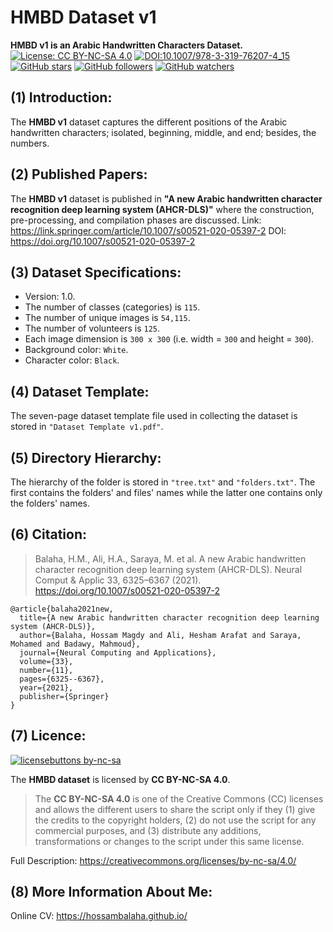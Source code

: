 # HMBD Dataset v1
**HMBD v1 is an Arabic Handwritten Characters Dataset.**
[![License: CC BY-NC-SA 4.0](https://img.shields.io/badge/License-CC%20BY--NC--SA%204.0-lightgrey.svg)](https://creativecommons.org/licenses/by-nc-sa/4.0/) [![DOI:10.1007/978-3-319-76207-4_15](https://zenodo.org/badge/DOI/10.1007/s00521-020-05397-2.svg)](https://doi.org/10.1007/s00521-020-05397-2) 
[![GitHub stars](https://img.shields.io/github/stars/HossamBalaha/HMBD-v1.svg?style=social&label=Star&maxAge=2592000)](https://GitHub.com/HossamBalaha/HMBD-v1/stargazers/) [![GitHub followers](https://img.shields.io/github/followers/HossamBalaha.svg?style=social&label=Follow&maxAge=2592000)](https://github.com/HossamBalaha?tab=followers) [![GitHub watchers](https://img.shields.io/github/watchers/HossamBalaha/HMBD-v1.svg?style=social&label=Watch&maxAge=2592000)](https://GitHub.com/HossamBalaha/HMBD-v1/watchers/)

## (1) Introduction:
The **HMBD v1** dataset captures the different positions of the Arabic handwritten characters; isolated, beginning, middle, and end; besides, the numbers. 

## (2) Published Papers:
The **HMBD v1** dataset is published in **"A new Arabic handwritten character recognition deep learning system (AHCR-DLS)"** where the construction, pre-processing, and compilation phases are discussed.
Link: https://link.springer.com/article/10.1007/s00521-020-05397-2
DOI: https://doi.org/10.1007/s00521-020-05397-2

## (3) Dataset Specifications:
- Version: 1.0.
- The number of classes (categories) is `115`. 
- The number of unique images is `54,115`. 
- The number of volunteers is `125`.
- Each image dimension is `300 x 300` (i.e. width = `300` and height = `300`).
- Background color: `White`.
- Character color: `Black`.

## (4) Dataset Template:
The seven-page dataset template file used in collecting the dataset is stored in `"Dataset Template v1.pdf"`.

## (5) Directory Hierarchy:
The hierarchy of the folder is stored in `"tree.txt"` and `"folders.txt"`. The first contains the folders' and files' names while the latter one contains only the folders' names.

## (6) Citation:
>Balaha, H.M., Ali, H.A., Saraya, M. et al. A new Arabic handwritten character recognition deep learning system (AHCR-DLS). Neural Comput & Applic 33, 6325–6367 (2021). https://doi.org/10.1007/s00521-020-05397-2
```
@article{balaha2021new,
  title={A new Arabic handwritten character recognition deep learning system (AHCR-DLS)},
  author={Balaha, Hossam Magdy and Ali, Hesham Arafat and Saraya, Mohamed and Badawy, Mahmoud},
  journal={Neural Computing and Applications},
  volume={33},
  number={11},
  pages={6325--6367},
  year={2021},
  publisher={Springer}
}
```

## (7) Licence:
[![licensebuttons by-nc-sa](https://licensebuttons.net/l/by-nc-sa/3.0/88x31.png)](https://creativecommons.org/licenses/by-nc-sa/4.0)

The **HMBD dataset** is licensed by **CC BY-NC-SA 4.0**.

>The **CC BY-NC-SA 4.0** is one of the Creative Commons (CC) licenses and allows the different users to share the script only if they (1) give the credits to the copyright holders, (2) do not use the script for any commercial purposes, and (3) distribute any additions, transformations or changes to the script under this same license.

Full Description: https://creativecommons.org/licenses/by-nc-sa/4.0/

## (8) More Information About Me:
Online CV: https://hossambalaha.github.io/